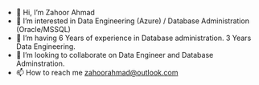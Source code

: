 - 👋 Hi, I’m Zahoor Ahmad
- 👀 I’m interested in Data Engineering (Azure) / Database Administration (Oracle/MSSQL) 
- 🌱 I’m having 6 Years of experience in Database administration. 3 Years Data Engineering.
- 💞️ I’m looking to collaborate on Data Engineer and Database Adminstration.
- 📫 How to reach me zahoorahmad@outlook.com

<!---
zahoorahmaddba/zahoorahmaddba is a ✨ special ✨ repository because its `README.md` (this file) appears on your GitHub profile.
You can click the Preview link to take a look at your changes.
--->
